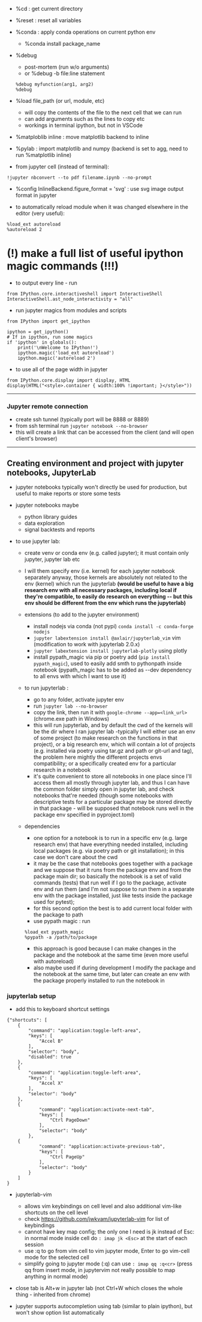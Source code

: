 * %cd : get current directory

* %reset : reset all variables

* %conda : apply conda operations on current python env
	- %conda install package_name

* %debug
	- post-mortem (run w/o arguments)
	- or %debug -b file:line statement
	```
	%debug myfunction(arg1, arg2)
	%debug
	```
* %load file_path (or url, module, etc)
	- will copy the contents of the file to the next cell that we can run
	- can add arguments such as the lines to copy etc
	- workings in terminal ipython, but not in VSCode

* %matploblib inline : move matplotlib backend to inline 

* %pylab : import matplotlib and numpy (backend is set to agg, need to run 
	%matplotlib inline)

* from jupyter cell (instead of terminal):
```
!jupyter nbconvert --to pdf filename.ipynb --no-prompt
```

* %config InlineBackend.figure_format = 'svg'  :  use svg image output format in jupyter

* to automatically reload module when it was changed elsewhere in the editor (very useful): 	
```
%load_ext autoreload
%autoreload 2
```

# (!) make a full list of useful ipython magic commands (!!!)


* to output every line - run
```
from IPython.core.interactiveshell import InteractiveShell
InteractiveShell.ast_node_interactivity = "all"
```

* run jupyter magics from modules and scripts
```
from IPython import get_ipython

ipython = get_ipython()
# If in ipython, run some magics
if 'ipython' in globals():
    print('\nWelcome to IPython!')
    ipython.magic('load_ext autoreload')
    ipython.magic('autoreload 2')
```

* to use all of the page width in jupyter
```
from IPython.core.display import display, HTML
display(HTML("<style>.container { width:100% !important; }</style>"))
```


-------------------------------

### Jupyter remote connection

* create ssh tunnel (typically port will be 8888 or 8889)
* from ssh terminal run ```jupyter notebook --no-browser```
* this will create a link that can be accessed from the client (and will open client's browser)



----------------------------------



## Creating environment and project with jupyter notebooks, JupyterLab

* jupyter notebooks typically won't directly be used for production, but useful to make reports or store some tests
* jupyter notebooks maybe
	- python library guides
	- data exploration
	- signal backtests and reports

* to use jupyter lab:
	* create venv or conda env (e.g. called jupyter);
	it must contain only jupyter, jupyter lab etc

	* I will them specify env (i.e. kernel) for each jupyter notebook separately anyway, those kernels are absolutely not
	related to the env (kernel) which run the jupyterlab
	**(would be useful to have a big research env with all necessary packages, including local if they're compatible, to easily do research on everything -- but this env should be different from the env which runs the jupyterlab)**

	* extensions (to add to the jupyter environment)
		- install nodejs via conda (not pypi) ```conda install -c conda-forge nodejs```
		- ```jupyter labextension install @axlair/jupyterlab_vim``` vim (modification to work with jupyterlab 2.0.x)
		- ```jupyter labextension install jupyterlab-plotly``` using plotly 
		- install pypath_magic via pip or poetry add (```pip install pypath_magic```), used to easily add smth to pythonpath inside notebook
		(pypath_magic has to be added as --dev dependency to all envs with which I want to use it)

	* to run jupyterlab : 
		- go to any folder, activate jupyter env
		- run ```jupyter lab --no-browser```
		- copy the link, then run it with ```google-chrome --app=<link_url>```
		(chrome.exe path in Windows)
		- this will run jupyterlab, and by default the cwd of the kernels will be the dir where I ran 
		jupyter lab
		-typically I will either use an env of some project (to make research on the functions in that project), or a big research env, which will contain a lot of projects (e.g. installed via poetry using tar.gz and path or git-url and tag), the problem here mightly the different projects envs compatibility; 
		or a specifically created env for a particular research in a notebook
		- it's quite convenient to store all notebooks in one place since I'll access them all mostly through jupyter lab, and thus I can have the common folder simply open in jupyter lab, and check notebooks that're needed
		(though some notebooks with descriptive tests for a particular package may be stored directly in that package - will be supposed that notebook runs well in the package env specified in pyproject.toml)

	* dependencies
		- one option for a notebook is to run in a specific env (e.g. large research env) that have everything needed installed, including local packages (e.g. via poetry path or git installation);
		in this case we don't care about the cwd
		- it may be the case that notebooks goes together with a package and we suppose that it runs from the package env and from the package main dir;
		so basically the notebook is a set of valid commands (tests) that run well if I go to the package, activate env and run them 
		(and I'm not suppose to run them in a separate env with the package installed, just like tests inside the package used for pytest);
		- for this second option the best is to add current local folder with the package to path
		- use pypath magic : run 
		```
		%load_ext pypath_magic
		%pypath -a /path/to/package
		```
		- this approach is good because I can make changes in the package and the notebook at the same time (even more useful with autoreload)
		- also maybe used if during development I modify the package and the notebook at the same time, but later can create an env with the package properly installed to run the notebook in





### jupyterlab setup

* add this to keyboard shortcut settings
```
{"shortcuts": [
    {
        "command": "application:toggle-left-area",
        "keys": [
            "Accel B"
        ],
        "selector": "body",
        "disabled": true
    },
    {
        "command": "application:toggle-left-area",
        "keys": [
            "Accel X"
        ],
        "selector": "body"
    },
    {
            "command": "application:activate-next-tab",
            "keys": [
                "Ctrl PageDown"
            ],
            "selector": "body"
        },
    {
            "command": "application:activate-previous-tab",
            "keys": [
                "Ctrl PageUp"
            ],
            "selector": "body"
        }
    ]
}
```

* jupyterlab-vim 
	- allows vim keybindings on cell level and also additional vim-like shortcuts on the cell level
	- check https://github.com/jwkvam/jupyterlab-vim for list of keybindings
	- cannot have key map config; the only one I need is jk instead of Esc: in normal mode inside cell do ```: imap jk <Esc>``` at the start of each session
	- use :q to go from vim cell to vim jupyter mode, Enter to go vim-cell mode for the selected cell
	- simplify going to jupyter mode (:q) can use ```: imap qq :q<cr>``` (press qq from insert mode, in jupytervim not really possible to map anything in normal mode)





* close tab is Alt+w in jupyter lab (not Ctrl+W which closes the whole thing - inherited from chrome)
* jupyter supports autocompletion using tab (similar to plain ipython), but won't show option list automatically

